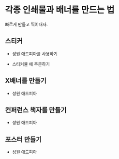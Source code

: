 # 각종 인쇄물과 배너를 만드는 법

빠르게 만들고 찍어내자.

## 스티커

- 성원 애드피아를 사용하기

- 스티커뮬 에 주문하기

## X배너를 만들기
- 성원 애드피아

## 컨퍼런스 책자를 만들기
- 성원 애드피아

## 포스터 만들기
- 성원 애드피아